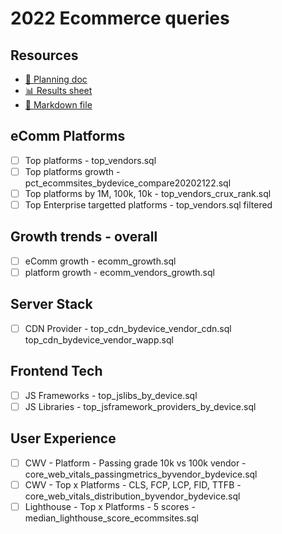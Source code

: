 # 2022 Ecommerce queries

<!--
  This directory contains all of the 2022 Ecommerce chapter queries.

  Each query should have a corresponding `metric_name.sql` file.
  Note that readers are linked to this directory, so try to make the SQL file names descriptive for easy browsing.

  Analysts: if helpful, you can use this README to give additional info about the queries.
-->

## Resources

- [📄 Planning doc][~google-doc]
- [📊 Results sheet][~google-sheets]
- [📝 Markdown file][~chapter-markdown]

[~google-doc]: https://docs.google.com/document/d/1IsdOo8Tgjo4aLDdYZaTGc42BNnJIZMziqPBgNzqCYYg/edit?usp=sharing
[~google-sheets]: https://docs.google.com/spreadsheets/d/1UXCD_A748UF79McCg1cdLdCKPKE8JNFAdd1l-t-glrI/edit?usp=sharing
[~chapter-markdown]: https://github.com/HTTPArchive/almanac.httparchive.org/tree/main/src/content/en/2022/ecommerce.md

## eComm Platforms

- [ ] Top platforms - top_vendors.sql
- [ ] Top platforms growth - pct_ecommsites_bydevice_compare20202122.sql
- [ ] Top platforms by 1M, 100k, 10k - top_vendors_crux_rank.sql
- [ ] Top Enterprise targetted platforms - top_vendors.sql filtered

## Growth trends - overall
- [ ] eComm growth - ecomm_growth.sql
- [ ] platform growth - ecomm_vendors_growth.sql

## Server Stack
- [ ] CDN Provider - top_cdn_bydevice_vendor_cdn.sql top_cdn_bydevice_vendor_wapp.sql

## Frontend Tech
- [ ] JS Frameworks - top_jslibs_by_device.sql
- [ ] JS Libraries - top_jsframework_providers_by_device.sql

## User Experience
- [ ] CWV - Platform - Passing grade 10k vs 100k vendor - core_web_vitals_passingmetrics_byvendor_bydevice.sql
- [ ] CWV - Top x Platforms - CLS, FCP, LCP, FID, TTFB - core_web_vitals_distribution_byvendor_bydevice.sql
- [ ] Lighthouse - Top x Platforms - 5 scores - median_lighthouse_score_ecommsites.sql